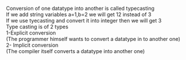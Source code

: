 Conversion of one datatype into another is called typecasting 
<br>
If we add  string variables a=1,b=2 we will get 12 instead of 3
<br>
If we use tyecasting and convert it into integer then we will get 3
<br>
Type casting is of 2 types
<br>
1-Explicit conversion
<br>
(The programmer himself wants to convert a datatype in to another one)
<br>
2- Implicit conversion
<br>
(The compiler itself converts a datatype into another one)